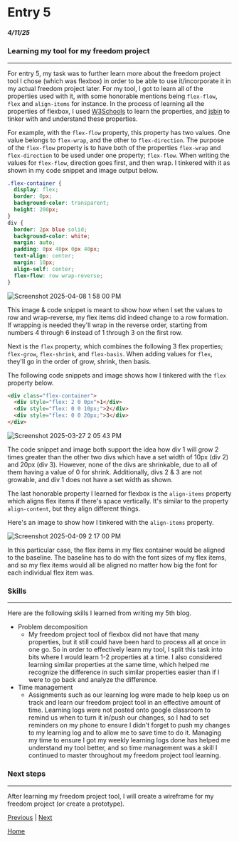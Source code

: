 # Entry 5
##### 4/11/25

### Learning my tool for my freedom project

---

For entry 5, my task was to further learn more about the freedom project tool I chose (which was flexbox) in order to be able to use it/incorporate it in my actual freedom project later. For my tool, I got to learn all of the properties used with it, with some honorable mentions being `flex-flow`, `flex` and `align-items` for instance. In the process of learning all the properties of flexbox, I used [W3Schools](https://www.w3schools.com/css/css3_flexbox.asp) to learn the properties, and [jsbin](https://jsbin.com) to tinker with and understand these properties.

For example, with the `flex-flow` property, this property has two values. One value belongs to `flex-wrap`, and the other to `flex-direction`. The purpose of the `flex-flow` property is to have both of the properties `flex-wrap` and `flex-direction` to be used under one property; `flex-flow`. When writing the values for `flex-flow`, direction goes first, and then wrap. I tinkered with it as shown in my code snippet and image output below.
```css
.flex-container {
  display: flex;
  border: 0px;
  background-color: transparent;
  height: 200px;
}
div {
  border: 2px blue solid;
  background-color: white;
  margin: auto;
  padding: 0px 40px 0px 40px;
  text-align: center;
  margin: 10px;
  align-self: center;
  flex-flow: row wrap-reverse;
}
```

![Screenshot 2025-04-08 1 58 00 PM](https://github.com/user-attachments/assets/94be6d11-bf48-4fbe-8cc3-4e40d2f27821)

This image & code snippet is meant to show how when I set the values to row and wrap-reverse, my flex items did indeed change to a row formation. If wrapping is needed they'll wrap in the reverse order, starting from numbers 4 through 6 instead of 1 through 3 on the first row.

Next is the `flex` property, which combines the following 3 flex properties; `flex-grow`, `flex-shrink`, and `flex-basis`. When adding values for `flex`, they'll go in the order of grow, shrink, then basis.

The following code snippets and image shows how I tinkered with the `flex` property below.
```html
<div class="flex-container">
  <div style="flex: 2 0 0px">1</div>
  <div style="flex: 0 0 10px;">2</div>
  <div style="flex: 0 0 20px;">3</div>
</div>
```

![Screenshot 2025-03-27 2 05 43 PM](https://github.com/user-attachments/assets/600f74c8-d795-44c5-ab2c-99b3ef25ce76)

The code snippet and image both support the idea how div 1 will grow 2 times greater than the other two divs which have a set width of 10px (div 2) and 20px (div 3). However, none of the divs are shrinkable, due to all of them having a value of 0 for shrink. Additionally, divs 2 & 3 are not growable, and div 1 does not have a set width as shown.

The last honorable property I learned for flexbox is the `align-items` property which aligns flex items if there's space vertically. It's similar to the property `align-content`, but they align different things.

Here's an image to show how I tinkered with the `align-items` property.

![Screenshot 2025-04-09 2 17 00 PM](https://github.com/user-attachments/assets/6cff69bf-426d-4d5f-81ee-33c1539e6501)

In this particular case, the flex items in my flex container would be aligned to the baseline. The baseline has to do with the font sizes of my flex items, and so my flex items would all be aligned no matter how big the font for each individual flex item was.

### Skills

---

Here are the following skills I learned from writing my 5th blog.

* Problem decomposition
    * My freedom project tool of flexbox did not have that many properties, but it still could have been hard to process all at once in one go. So in order to effectively learn my tool, I split this task into bits where I would learn 1-2 properties at a time. I also considered learning similar properties at the same time, which helped me recognize the difference in such similar properties easier than if I were to go back and analyze the difference.
* Time management
    * Assignments such as our learning log were made to help keep us on track and learn our freedom project tool in an effective amount of time. Learning logs were not posted onto google classroom to remind us when to turn it in/push our changes, so I had to set reminders on my phone to ensure I didn't forget to push my changes to my learning log and to allow me to save time to do it. Managing my time to ensure I got my weekly learning logs done has helped me understand my tool better, and so time management was a skill I continued to master throughout my freedom project tool learning. 

### Next steps

---

After learning my freedom project tool, I will create a wireframe for my freedom project (or create a prototype).

[Previous](entry04.md) | [Next](entry06.md)

[Home](../README.md)
